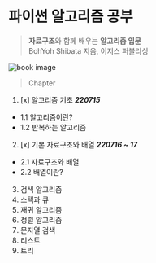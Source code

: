 # 파이썬 알고리즘 공부

> **자료구조**와 함께 배우는 **알고리즘 입문**<br>
> BohYoh Shibata 지음, 이지스 퍼블리싱

![book image](http://image.kyobobook.co.kr/images/book/xlarge/727/x9791163031727.jpg)

<!-- chapter list -->

> Chapter

1. [x] 알고리즘 기초 **_220715_**

- 1.1 알고리즘이란?
- 1.2 반복하는 알고리즘

2. [x] 기본 자료구조와 배열 **_220716 ~ 17_**

- 2.1 자료구조와 배열
- 2.2 배열이란?

3. 검색 알고리즘
4. 스택과 큐
5. 재귀 알고리즘
6. 정렬 알고리즘
7. 문자열 검색
8. 리스트
9. 트리

